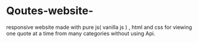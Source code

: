 # Qoutes-website-
responsive website made with pure js( vanilla js ) , html and css for viewing one quote at a time from many categories without using Api.
